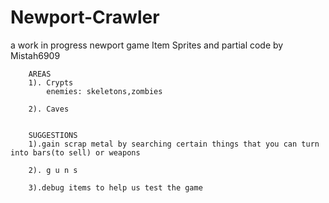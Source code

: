 # Newport-Crawler
a work in progress newport game 
Item Sprites and partial code by Mistah6909



        AREAS
        1). Crypts
            enemies: skeletons,zombies

        2). Caves 


        SUGGESTIONS
        1).gain scrap metal by searching certain things that you can turn into bars(to sell) or weapons

        2). g u n s

        3).debug items to help us test the game
